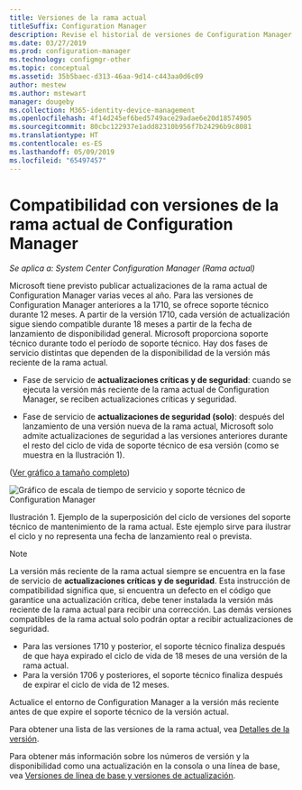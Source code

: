 ```yaml
---
title: Versiones de la rama actual
titleSuffix: Configuration Manager
description: Revise el historial de versiones de Configuration Manager y obtenga información sobre las fases del servicio ofrecido.
ms.date: 03/27/2019
ms.prod: configuration-manager
ms.technology: configmgr-other
ms.topic: conceptual
ms.assetid: 35b5baec-d313-46aa-9d14-c443aa0d6c09
author: mestew
ms.author: mstewart
manager: dougeby
ms.collection: M365-identity-device-management
ms.openlocfilehash: 4f14d245ef6bed5749ace29adae6e20d18574905
ms.sourcegitcommit: 80cbc122937e1add82310b956f7b24296b9c8081
ms.translationtype: HT
ms.contentlocale: es-ES
ms.lasthandoff: 05/09/2019
ms.locfileid: "65497457"
---
```

# <a name="support-for-configuration-manager-current-branch-versions"></a>Compatibilidad con versiones de la rama actual de Configuration Manager

*Se aplica a: System Center Configuration Manager (Rama actual)*

Microsoft tiene previsto publicar actualizaciones de la rama actual de Configuration Manager varias veces al año. Para las versiones de Configuration Manager anteriores a la 1710, se ofrece soporte técnico durante 12 meses. A partir de la versión 1710, cada versión de actualización sigue siendo compatible durante 18 meses a partir de la fecha de lanzamiento de disponibilidad general. Microsoft proporciona soporte técnico durante todo el período de soporte técnico. Hay dos fases de servicio distintas que dependen de la disponibilidad de la versión más reciente de la rama actual.  

- Fase de servicio de **actualizaciones críticas y de seguridad**: cuando se ejecuta la versión más reciente de la rama actual de Configuration Manager, se reciben actualizaciones críticas y seguridad.  

- Fase de servicio de **actualizaciones de seguridad (solo)**: después del lanzamiento de una versión nueva de la rama actual, Microsoft solo admite actualizaciones de seguridad a las versiones anteriores durante el resto del ciclo de vida de soporte técnico de esa versión (como se muestra en la Ilustración 1).  

([Ver gráfico a tamaño completo](media/CM_Servicing_support_timeline1.png))

![Gráfico de escala de tiempo de servicio y soporte técnico de Configuration Manager](media/CM_Servicing_support_timeline1.png)  

Ilustración 1. Ejemplo de la superposición del ciclo de versiones del soporte técnico de mantenimiento de la rama actual. Este ejemplo sirve para ilustrar el ciclo y no representa una fecha de lanzamiento real o prevista.

> [!NOTE]  
>  La versión más reciente de la rama actual siempre se encuentra en la fase de servicio de **actualizaciones críticas y de seguridad**. Esta instrucción de compatibilidad significa que, si encuentra un defecto en el código que garantice una actualización crítica, debe tener instalada la versión más reciente de la rama actual para recibir una corrección. Las demás versiones compatibles de la rama actual solo podrán optar a recibir actualizaciones de seguridad.
> - Para las versiones 1710 y posterior, el soporte técnico finaliza después de que haya expirado el ciclo de vida de 18 meses de una versión de la rama actual.
> - Para la versión 1706 y posteriores, el soporte técnico finaliza después de expirar el ciclo de vida de 12 meses.
> 
> Actualice el entorno de Configuration Manager a la versión más reciente antes de que expire el soporte técnico de la versión actual.

Para obtener una lista de las versiones de la rama actual, vea [Detalles de la versión](/sccm/core/servers/manage/updates#version-details).

Para obtener más información sobre los números de versión y la disponibilidad como una actualización en la consola o una línea de base, vea [Versiones de línea de base y versiones de actualización](/sccm/core/servers/manage/updates#a-namebkmkbaselinesa-baseline-and-update-versions).
